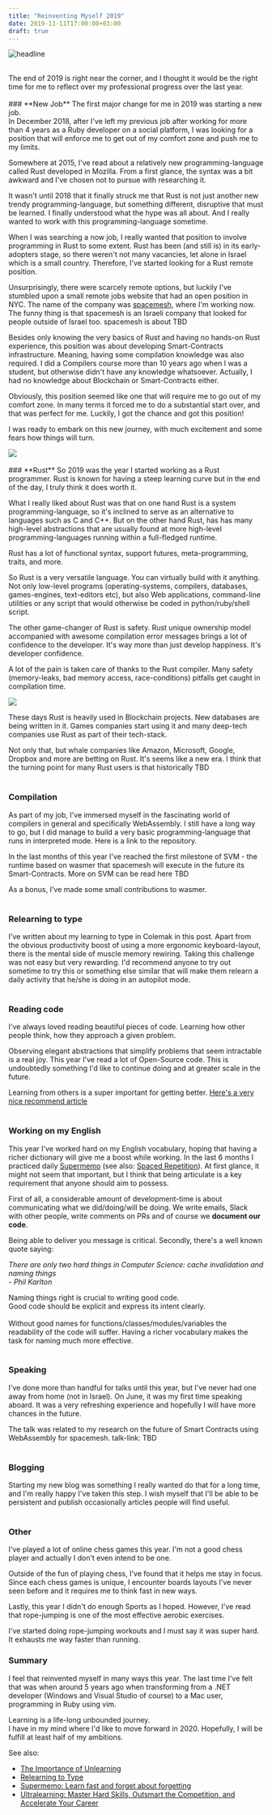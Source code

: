 ```yaml
---
title: "Reinventing Myself 2019"
date: 2019-11-11T17:00:00+03:00
draft: true
---
```


![headline][headline]

<br/>
The end of 2019 is right near the corner, and I thought it would be the right time for me to reflect over my professional progress over the last year.
<br/>
<br/>
### **New Job**
The first major change for me in 2019 was starting a new job.
<br/>In December 2018, after I've left my previous job after working for more than 4 years as a Ruby developer on a social platform,
I was looking for a position that will enforce me to get out of my comfort zone and push me to my limits.
<br/>

Somewhere at 2015, I've read about a relatively new programming-language called Rust developed in Mozilla.
From a first glance, the syntax was a bit awkward and I've chosen not to pursue with researching it.

It wasn't until 2018 that it finally struck me that Rust is not just another new trendy programming-language, but something different, disruptive that must be learned.
I finally understood what the hype was all about. And I really wanted to work with this programming-language sometime.

When I was searching a now job, I really wanted that position to involve programming in Rust to some extent.
Rust has been (and still is) in its early-adopters stage, so there weren't not many vacancies, let alone in Israel which is a small country.
Therefore, I've started looking for a Rust remote position.

Unsurprisingly, there were scarcely remote options, but luckily I've stumbled upon a small remote jobs website that had an open position in NYC.
The name of the company was [spacemesh][spacemesh], where I'm working now. The funny thing is that spacemesh is an Israeli company that looked for people outside of Israel too.
spacemesh is about TBD

Besides only knowing the very basics of Rust and having no hands-on Rust experience, this position was about developing Smart-Contracts infrastructure.
Meaning, having some compilation knowledge was also required. I did a Compilers course more than 10 years ago when I was a student, but otherwise didn't have any knowledge whatsoever.
Actually, I had no knowledge about Blockchain or Smart-Contracts either.

Obviously, this position seemed like one that will require me to go out of my comfort zone.
In many terms it forced me to do a substantial start over, and that was perfect for me.
Luckily, I got the chance and got this position!

I was ready to embark on this new journey, with much excitement and some fears how things will turn.

<img src="images/comfort-zone-to-danger-zone.png"/>
<br/>
<br/>
### **Rust**
So 2019 was the year I started working as a Rust programmer. Rust is known for having a steep learning curve but in the end of the day, I truly think it does worth it.

What I really liked about Rust was that on one hand Rust is a system programming-language, so it's inclined to serve as an alternative to languages such as C and C++.
But on the other hand Rust, has has many high-level abstractions that are usually found at more high-level programming-languages running within a full-fledged runtime.

Rust has a lot of functional syntax, support futures, meta-programming, traits, and more.

So Rust is a very versatile language. You can virtually build with it anything. Not only low-level programs
(operating-systems, compilers, databases, games-engines, text-editors etc), but also Web applications, command-line utilities or any script that would otherwise be coded
in python/ruby/shell script.

The other game-changer of Rust is safety. Rust unique ownership model accompanied with awesome compilation error messages brings a lot of confidence to the developer.
It's way more than just develop happiness. It's developer confidence.

A lot of the pain is taken care of thanks to the Rust compiler.
Many safety (memory-leaks, bad memory access, race-conditions) pitfalls get caught in compilation time.

<img src="images/rust-charts.png"/>

These days Rust is heavily used in Blockchain projects. New databases are being written in it. Games companies start using it and many deep-tech companies
use Rust as part of their tech-stack.

Not only that, but whale companies like Amazon, Microsoft, Google, Dropbox and more are betting on Rust. It's seems like a new era.
I think that the turning point for many Rust users is that historically TBD
<br/>
<br/>
### **Compilation**
As part of my job, I've immersed myself in the fascinating world of compilers in general and specifically WebAssembly.
I still have a long way to go, but I did manage to build a very basic programming-language that runs in interpreted mode.
Here is a link to the repository.

In the last months of this year I've reached the first milestone of SVM - the runtime based on wasmer that spacemesh will execute in the future
its Smart-Contracts. More on SVM can be read here TBD

As a bonus, I've made some small contributions to wasmer.
<br/>
<br/>
### **Relearning to type**
I've written about my learning to type in Colemak in this post. Apart from the obvious productivity boost of using a more ergonomic keyboard-layout, there is the mental side
of muscle memory rewiring. Taking this challenge was not easy but very rewarding. I'd recommend anyone to try out sometime to try this or something else similar
that will make them relearn a daily activity that he/she is doing in an autopilot mode.
<br/>
<br/>
### **Reading code**
I've always loved reading beautiful pieces of code. Learning how other people think, how they approach a given problem.

Observing elegant abstractions that simplify problems that seem intractable is a real joy.
This year I've read a lot of Open-Source code. This is undoubtedly something I'd like to continue doing and at greater scale in the future.

Learning from others is a super important for getting better. [Here's a very nice recommend article][ultralearning-environments]
<br/>
<br/>
### **Working on my English**
This year I've worked hard on my English vocabulary, hoping that having a richer dictionary will give me a boost while working.
In the last 6 months I practiced daily [Supermemo][supermemo] (see also: [Spaced Repetition][spaced-repetition]).
At first glance, it might not seem that important, but I think that being articulate is a key requirement that anyone should aim to possess.

First of all, a considerable amount of development-time is about communicating what we did/doing/will be doing.
We write emails, Slack with other people, write comments on PRs and of course we **document our code**.

Being able to deliver you message is critical. Secondly, there's a well known quote saying:

_There are only two hard things in Computer Science: cache invalidation and naming things_
<br/>
_- Phil Karlton_

Naming things right is crucial to writing good code.
<br/>Good code should be explicit and express its intent clearly.
<br/><br/>Without good names for functions/classes/modules/variables the readability of the code will suffer.
Having a richer vocabulary makes the task for naming much more effective.
<br/>
<br/>
### **Speaking**
I've done more than handful for talks until this year, but I've never had one away from home (not in Israel).
On June, it was my first time speaking aboard. It was a very refreshing experience and hopefully I will have more chances in the future.

The talk was related to my research on the future of Smart Contracts using WebAssembly for spacemesh.
talk-link: TBD
<br/>
<br/>
### **Blogging**
Starting my new blog was something I really wanted do that for a long time, and I'm really happy I've taken this step.
I wish myself that I'll be able to be persistent and publish occasionally articles people will find useful.
<br/>
<br/>
### **Other**
I've played a lot of online chess games this year. I'm not a good chess player and actually I don't even intend to be one.

Outside of the fun of playing chess, I've found that it helps me stay in focus.
Since each chess games is unique, I encounter boards layouts I've never seen before and it requires me to think fast in new ways.

Lastly, this year I didn't do enough Sports as I hoped.
However, I've read that rope-jumping is one of the most effective aerobic exercises.

I've started doing rope-jumping workouts and I must say it was super hard. It exhausts me way faster than running.
<br/>
### **Summary**
I feel that reinvented myself in many ways this year. The last time I've felt that was when around 5 years ago when
transforming from a .NET developer (Windows and Visual Studio of course) to a Mac user, programming in Ruby using vim.

Learning is a life-long unbounded journey.
<br/>
I have in my mind where I'd like to move forward in 2020.
Hopefully, I will be fulfill at least half of my ambitions.


See also:

* [The Importance of Unlearning][the-importance-of-unlearning]
* [Relearning to Type][relearning-to-type]
* [Supermemo: Learn fast and forget about forgetting][supermemo]
* [Ultralearning: Master Hard Skills, Outsmart the Competition, and Accelerate Your Career][ultralearning-book]


[headline]: https://www.incimages.com/uploaded_files/image/970x450/getty_477569935_970656970450085_79639.jpg
[spacemesh]: http://spacemesh.io
[chess]: http://chess.com
[supermemo]: https://supermemo.com
[talk]: https://www.youtube.com/watch?v=mcvBXQ0SWJM
[the-importance-of-unlearning]: https://gryphon.dev/2019/06/27/the-importance-of-unlearning/
[relearning-to-type]: https://gryphon.dev/2019/10/04/relearning-to-type/
[ultralearning-environments]:  https://www.scotthyoung.com/blog/2019/01/03/ultralearning-environments/
[ultralearning-book]: https://www.amazon.com/Ultralearning-Master-Outsmart-Competition-Accelerate-ebook/dp/B07K6MF8MD
[spaced-repetition]: https://en.wikipedia.org/wiki/Spaced_repetition
[supermemo]: https://www.supermemo.com/en
